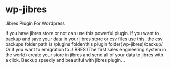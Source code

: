 # wp-jibres
Jibres Plugin For Wordpress



If you have jibres store or not can use this powerful plugin.
If you want to backup and save your data in your jibres store or csv files use this. the csv backups folder path is /plugins folder/this plugin folder(wp-jibres)/backup/
Or if you want to emigration to JIBRES (The first sales engineering system in the world) create your store in jibres and send all of your data to jibres with a click.
Backup speedly and beautiful with jibres plugin...